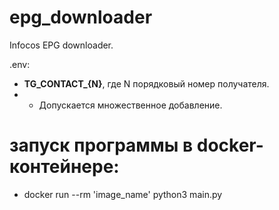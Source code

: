 # epg_downloader
Infocos EPG downloader.

.env:

- **TG_CONTACT_{N}**, где N порядковый номер получателя.
- - Допускается множественное добавление.

# запуск программы в docker-контейнере:

- docker run --rm 'image_name' python3 main.py
